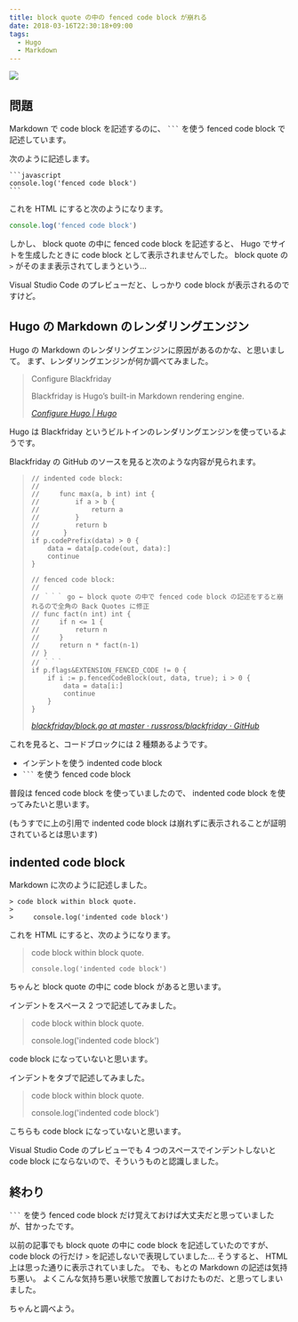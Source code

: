 ```yaml
---
title: block quote の中の fenced code block が崩れる
date: 2018-03-16T22:30:18+09:00
tags:
  - Hugo
  - Markdown
---
```


![](//gohugo.io/img/hugo.png)

<!--more-->

## 問題

Markdown で code block を記述するのに、 ```` ``` ```` を使う fenced code block で記述しています。

次のように記述します。

````
```javascript
console.log('fenced code block')
```
````

これを HTML にすると次のようになります。

```javascript
console.log('fenced code block')
```

しかし、 block quote の中に fenced code block を記述すると、 Hugo でサイトを生成したときに code block として表示されませんでした。
block quote の `>` がそのまま表示されてしまうという…

<!-- Markdown に次のように記述します。

````
> fenced code block within block quote.
>
> ```javascript
> console.log('fenced code block')
> ```
```` -->

<!-- この表示では code block になっていないですよね。 -->

Visual Studio Code のプレビューだと、しっかり code block が表示されるのですけど。

## Hugo の Markdown のレンダリングエンジン

Hugo の Markdown のレンダリングエンジンに原因があるのかな、と思いまして。
まず、レンダリングエンジンが何か調べてみました。

> Configure Blackfriday
>
> Blackfriday is Hugo’s built-in Markdown rendering engine.
>
> <cite>[Configure Hugo | Hugo](https://gohugo.io/getting-started/configuration/#configure-blackfriday)</cite>

Hugo は Blackfriday というビルトインのレンダリングエンジンを使っているようです。

Blackfriday の GitHub のソースを見ると次のような内容が見られます。

>     // indented code block:
>     //
>     //     func max(a, b int) int {
>     //         if a > b {
>     //             return a
>     //         }
>     //         return b
>     //      }
>     if p.codePrefix(data) > 0 {
>         data = data[p.code(out, data):]
>         continue
>     }
>     
>     // fenced code block:
>     //
>     // ｀｀｀ go ← block quote の中で fenced code block の記述をすると崩れるので全角の Back Quotes に修正
>     // func fact(n int) int {
>     //     if n <= 1 {
>     //         return n
>     //     }
>     //     return n * fact(n-1)
>     // }
>     // ｀｀｀
>     if p.flags&EXTENSION_FENCED_CODE != 0 {
>         if i := p.fencedCodeBlock(out, data, true); i > 0 {
>             data = data[i:]
>             continue
>         }
>     }
>
> <cite>[blackfriday/block.go at master · russross/blackfriday · GitHub](https://github.com/russross/blackfriday)</cite>

これを見ると、コードブロックには 2 種類あるようです。

* インデントを使う indented code block
* ```` ``` ```` を使う fenced code block

普段は fenced code block を使っていましたので、 indented code block を使ってみたいと思います。

(もうすでに上の引用で indented code block は崩れずに表示されることが証明されているとは思います)

## indented code block

Markdown に次のように記述しました。

```
> code block within block quote.
>
>     console.log('indented code block')
```

これを HTML にすると、次のようになります。

> code block within block quote.
>
>     console.log('indented code block')

<!-- スペース 2 つじゃだめだったので、 4 つにしています。 -->

ちゃんと block quote の中に code block があると思います。

インデントをスペース 2 つで記述してみました。

> code block within block quote.
>
>   console.log('indented code block')

code block になっていないと思います。

インデントをタブで記述してみました。

> code block within block quote.
>
> 	console.log('indented code block')

こちらも code block になっていないと思います。

Visual Studio Code のプレビューでも 4 つのスペースでインデントしないと code block にならないので、そういうものと認識しました。

## 終わり

```` ``` ```` を使う fenced code block だけ覚えておけば大丈夫だと思っていましたが、甘かったです。

以前の記事でも block quote の中に code block を記述していたのですが、 code block の行だけ `>` を記述しないで表現していました…
そうすると、 HTML 上は思った通りに表示されていました。
でも、もとの Markdown の記述は気持ち悪い。
よくこんな気持ち悪い状態で放置しておけたものだ、と思ってしまいました。

ちゃんと調べよう。
